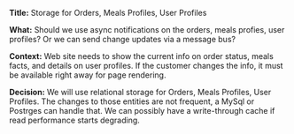 **Title:** Storage for Orders, Meals Profiles, User Profiles

**What:**  Should we use async notifications on the orders, meals profies, user profiles? Or we can send change updates via a message bus?

**Context:** Web site needs to show the current info on order status, meals facts, and details on user profiles. If the customer changes the info, it must be available right away for page rendering.

**Decision:** We will use relational storage for Orders, Meals Profiles, User Profiles. The changes to those entities are not frequent, a MySql or Postrges can handle that. We can possibly have a write-through cache if read performance starts degrading.

